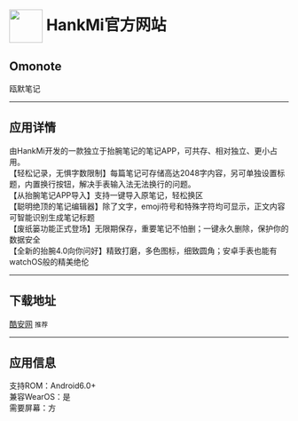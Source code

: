 
# [<img src="https://www.hankmi.com/favicon.ico" width="60" height="60" align="center" />](https://www.hankmi.com) HankMi官方网站

## Omonote
瓯默笔记

***

## 应用详情
由HankMi开发的一款独立于抬腕笔记的笔记APP，可共存、相对独立、更小占用。  
【轻松记录，无惧字数限制】每篇笔记可存储高达2048字内容，另可单独设置标题，内置换行按钮，解决手表输入法无法换行的问题。  
【从抬腕笔记APP导入】支持一键导入原笔记，轻松换区  
【聪明绝顶的笔记编辑器】除了文字，emoji符号和特殊字符均可显示，正文内容可智能识别生成笔记标题  
【废纸篓功能正式登场】无限期保存，重要笔记不怕删；一键永久删除，保护你的数据安全  
【全新的抬腕4.0向你问好】精致打磨，多色图标，细致圆角；安卓手表也能有watchOS般的精美绝伦

***

## 下载地址
[酷安网](https://www.coolapk.com/apk/297843) `推荐`

***

## 应用信息
支持ROM：Android6.0+  
兼容WearOS：是  
需要屏幕：方
